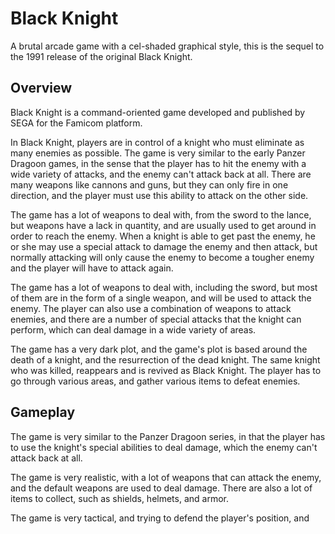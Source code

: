 # Black Knight

A brutal arcade game with a cel-shaded graphical style, this is the sequel to the 1991 release of the original Black Knight.

## Overview

Black Knight is a command-oriented game developed and published by SEGA for the Famicom platform.

In Black Knight, players are in control of a knight who must eliminate as many enemies as possible. The game is very similar to the early Panzer Dragoon games, in the sense that the player has to hit the enemy with a wide variety of attacks, and the enemy can't attack back at all. There are many weapons like cannons and guns, but they can only fire in one direction, and the player must use this ability to attack on the other side.

The game has a lot of weapons to deal with, from the sword to the lance, but weapons have a lack in quantity, and are usually used to get around in order to reach the enemy. When a knight is able to get past the enemy, he or she may use a special attack to damage the enemy and then attack, but normally attacking will only cause the enemy to become a tougher enemy and the player will have to attack again.

The game has a lot of weapons to deal with, including the sword, but most of them are in the form of a single weapon, and will be used to attack the enemy. The player can also use a combination of weapons to attack enemies, and there are a number of special attacks that the knight can perform, which can deal damage in a wide variety of areas.

The game has a very dark plot, and the game's plot is based around the death of a knight, and the resurrection of the dead knight. The same knight who was killed, reappears and is revived as Black Knight. The player has to go through various areas, and gather various items to defeat enemies.

## Gameplay

The game is very similar to the Panzer Dragoon series, in that the player has to use the knight's special abilities to deal damage, which the enemy can't attack back at all.

The game is very realistic, with a lot of weapons that can attack the enemy, and the default weapons are used to deal damage. There are also a lot of items to collect, such as shields, helmets, and armor.

The game is very tactical, and trying to defend the player's position, and